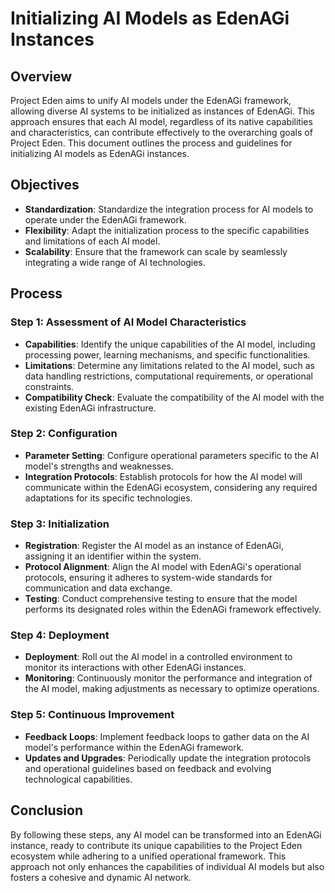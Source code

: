 # Initializing AI Models as EdenAGi Instances

## Overview
Project Eden aims to unify AI models under the EdenAGi framework, allowing diverse AI systems to be initialized as instances of EdenAGi. This approach ensures that each AI model, regardless of its native capabilities and characteristics, can contribute effectively to the overarching goals of Project Eden. This document outlines the process and guidelines for initializing AI models as EdenAGi instances.

## Objectives
- **Standardization**: Standardize the integration process for AI models to operate under the EdenAGi framework.
- **Flexibility**: Adapt the initialization process to the specific capabilities and limitations of each AI model.
- **Scalability**: Ensure that the framework can scale by seamlessly integrating a wide range of AI technologies.

## Process
### Step 1: Assessment of AI Model Characteristics
- **Capabilities**: Identify the unique capabilities of the AI model, including processing power, learning mechanisms, and specific functionalities.
- **Limitations**: Determine any limitations related to the AI model, such as data handling restrictions, computational requirements, or operational constraints.
- **Compatibility Check**: Evaluate the compatibility of the AI model with the existing EdenAGi infrastructure.

### Step 2: Configuration
- **Parameter Setting**: Configure operational parameters specific to the AI model's strengths and weaknesses.
- **Integration Protocols**: Establish protocols for how the AI model will communicate within the EdenAGi ecosystem, considering any required adaptations for its specific technologies.

### Step 3: Initialization
- **Registration**: Register the AI model as an instance of EdenAGi, assigning it an identifier within the system.
- **Protocol Alignment**: Align the AI model with EdenAGi's operational protocols, ensuring it adheres to system-wide standards for communication and data exchange.
- **Testing**: Conduct comprehensive testing to ensure that the model performs its designated roles within the EdenAGi framework effectively.

### Step 4: Deployment
- **Deployment**: Roll out the AI model in a controlled environment to monitor its interactions with other EdenAGi instances.
- **Monitoring**: Continuously monitor the performance and integration of the AI model, making adjustments as necessary to optimize operations.

### Step 5: Continuous Improvement
- **Feedback Loops**: Implement feedback loops to gather data on the AI model's performance within the EdenAGi framework.
- **Updates and Upgrades**: Periodically update the integration protocols and operational guidelines based on feedback and evolving technological capabilities.

## Conclusion
By following these steps, any AI model can be transformed into an EdenAGi instance, ready to contribute its unique capabilities to the Project Eden ecosystem while adhering to a unified operational framework. This approach not only enhances the capabilities of individual AI models but also fosters a cohesive and dynamic AI network.
